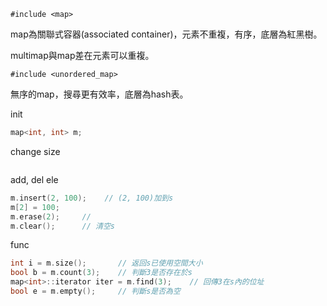 `#include <map>`

map為關聯式容器(associated container)，元素不重複，有序，底層為紅黑樹。

multimap與map差在元素可以重複。

`#include <unordered_map>`

無序的map，搜尋更有效率，底層為hash表。

init
```c++
map<int, int> m;
```

change size
```c++

```

add, del ele
```c++
m.insert(2, 100);    // (2, 100)加到s
m[2] = 100;
m.erase(2);     // 
m.clear();      // 清空s
```

func
```c++
int i = m.size();       // 返回s已使用空間大小
bool b = m.count(3);    // 判斷3是否存在於s
map<int>::iterator iter = m.find(3);    // 回傳3在s內的位址
bool e = m.empty();     // 判斷s是否為空
```